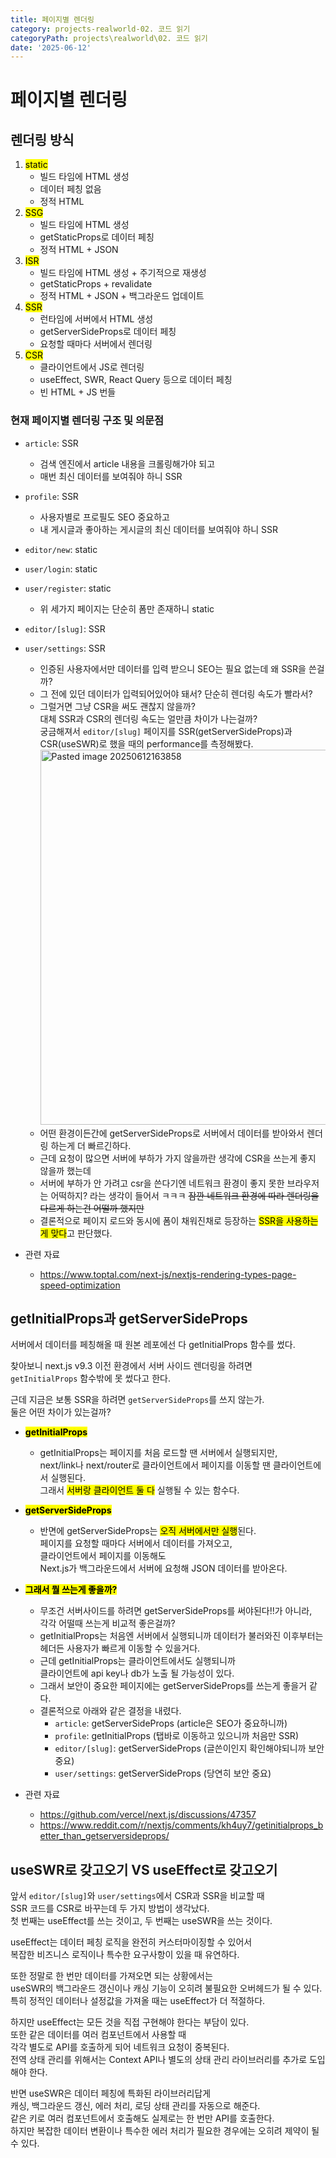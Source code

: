 ```yaml
---
title: 페이지별 렌더링
category: projects-realworld-02. 코드 읽기
categoryPath: projects\realworld\02. 코드 읽기
date: '2025-06-12'
---
```

# 페이지별 렌더링

## 렌더링 방식  
1. <mark>static</mark>  
	- 빌드 타임에 HTML 생성  
	- 데이터 페칭 없음  
	- 정적 HTML  
2. <mark>SSG</mark>  
	- 빌드 타임에 HTML 생성  
	- getStaticProps로 데이터 페칭  
	- 정적 HTML + JSON  
3. <mark>ISR</mark>  
	- 빌드 타임에 HTML 생성 + 주기적으로 재생성  
	- getStaticProps + revalidate  
	- 정적 HTML + JSON + 백그라운드 업데이트  
4. <mark>SSR</mark>  
	- 런타임에 서버에서 HTML 생성  
	- getServerSideProps로 데이터 페칭  
	- 요청할 때마다 서버에서 렌더링  
5. <mark>CSR</mark>  
	- 클라이언트에서 JS로 렌더링  
	- useEffect, SWR, React Query 등으로 데이터 페칭  
	- 빈 HTML + JS 번들

### 현재 페이지별 렌더링 구조 및 의문점  
- `article`: SSR  
	- 검색 엔진에서 article 내용을 크롤링해가야 되고  
	- 매번 최신 데이터를 보여줘야 하니 SSR  
- `profile`: SSR  
	- 사용자별로 프로필도 SEO 중요하고  
	- 내 게시글과 좋아하는 게시글의 최신 데이터를 보여줘야 하니 SSR  
- `editor/new`: static  
- `user/login`: static  
- `user/register`: static  
	- 위 세가지 페이지는 단순히 폼만 존재하니 static  
- `editor/[slug]`: SSR  
- `user/settings`: SSR  
	- 인증된 사용자에서만 데이터를 입력 받으니 SEO는 필요 없는데 왜 SSR을 쓴걸까?  
	- 그 전에 있던 데이터가 입력되어있어야 돼서? 단순히 렌더링 속도가 빨라서?  
	- 그럴거면 그냥 CSR을 써도 괜찮지 않을까?   
	  대체 SSR과 CSR의 렌더링 속도는 얼만큼 차이가 나는걸까?  
	  궁금해져서 `editor/[slug]` 페이지를 SSR(getServerSideProps)과   
	  CSR(useSWR)로 했을 때의 performance를 측정해봤다.  
	  <img src="/images/projects/realworld/02. 코드 읽기/Pasted image 20250612163858.png" alt="Pasted image 20250612163858" width="600">  
	- 어떤 환경이든간에 getServerSideProps로 서버에서 데이터를 받아와서 렌더링 하는게 더 빠르긴하다.  
	- 근데 요청이 많으면 서버에 부하가 가지 않을까란 생각에 CSR을 쓰는게 좋지 않을까 했는데  
	- 서버에 부하가 안 가려고 csr을 쓴다기엔 네트워크 환경이 좋지 못한 브라우저는 어떡하지? 라는 생각이 들어서 ㅋㅋㅋ ~~잠깐 네트워크 환경에 따라 렌더링을 다르게 하는건 어떨까 했지만~~  
	- 결론적으로 페이지 로드와 동시에 폼이 채워진채로 등장하는 <mark>SSR을 사용하는게 맞다</mark>고 판단했다.

- 관련 자료  
	- https://www.toptal.com/next-js/nextjs-rendering-types-page-speed-optimization  
## getInitialProps과 getServerSideProps  
서버에서 데이터를 페칭해올 때 원본 레포에선 다 getInitialProps 함수를 썼다.

찾아보니 next.js v9.3 이전 환경에서 서버 사이드 렌더링을 하려면   
`getInitialProps` 함수밖에 못 썼다고 한다.

근데 지금은 보통 SSR을 하려면 `getServerSideProps`를 쓰지 않는가.   
둘은 어떤 차이가 있는걸까?

- <mark>**getInitialProps**</mark>  
	- getInitialProps는 페이지를 처음 로드할 땐 서버에서 실행되지만,   
	  next/link나 next/router로 클라이언트에서 페이지를 이동할 땐 클라이언트에서 실행된다.   
	  그래서 <mark>서버랑 클라이언트 둘 다</mark> 실행될 수 있는 함수다. 

- <mark>**getServerSideProps**</mark>  
	- 반면에 getServerSideProps는 <mark>오직 서버에서만 실행</mark>된다.   
	  페이지를 요청할 때마다 서버에서 데이터를 가져오고,   
	  클라이언트에서 페이지를 이동해도   
	  Next.js가 백그라운드에서 서버에 요청해 JSON 데이터를 받아온다.

- <mark>**그래서 뭘 쓰는게 좋을까?**</mark>  
	- 무조건 서버사이드를 하려면 getServerSideProps를 써야된다!!가 아니라,   
	  각각 어떨때 쓰는게 비교적 좋은걸까?  
	- getInitialProps는 처음엔 서버에서 실행되니까 데이터가 불러와진 이후부터는   
	  헤더든 사용자가 빠르게 이동할 수 있을거다.  
	- 근데 getInitialProps는 클라이언트에서도 실행되니까   
	  클라이언트에 api key나 db가 노출 될 가능성이 있다.  
	- 그래서 보안이 중요한 페이지에는 getServerSideProps를 쓰는게 좋을거 같다.  
	- 결론적으로 아래와 같은 결정을 내렸다.  
		- `article`: getServerSideProps (article은 SEO가 중요하니까)  
		- `profile`: getInitialProps (탭바로 이동하고 있으니까 처음만 SSR)  
		- `editor/[slug]`: getServerSideProps (글쓴이인지 확인해야되니까 보안 중요)  
		- `user/settings`: getServerSideProps (당연히 보안 중요)

- 관련 자료  
	- https://github.com/vercel/next.js/discussions/47357  
	- https://www.reddit.com/r/nextjs/comments/kh4uy7/getinitialprops_better_than_getserversideprops/

## useSWR로 갖고오기 VS useEffect로 갖고오기  
앞서 `editor/[slug]`와 `user/settings`에서 CSR과 SSR을 비교할 때   
SSR 코드를 CSR로 바꾸는데 두 가지 방법이 생각났다.   
첫 번째는 useEffect를 쓰는 것이고, 두 번째는 useSWR을 쓰는 것이다.

useEffect는 데이터 페칭 로직을 완전히 커스터마이징할 수 있어서   
복잡한 비즈니스 로직이나 특수한 요구사항이 있을 때 유연하다.

또한 정말로 한 번만 데이터를 가져오면 되는 상황에서는   
useSWR의 백그라운드 갱신이나 캐싱 기능이 오히려 불필요한 오버헤드가 될 수 있다.   
특히 정적인 데이터나 설정값을 가져올 때는 useEffect가 더 적절하다.

하지만 useEffect는 모든 것을 직접 구현해야 한다는 부담이 있다.  
또한 같은 데이터를 여러 컴포넌트에서 사용할 때   
각각 별도로 API를 호출하게 되어 네트워크 요청이 중복된다.   
전역 상태 관리를 위해서는 Context API나 별도의 상태 관리 라이브러리를 추가로 도입해야 한다.

반면 useSWR은 데이터 페칭에 특화된 라이브러리답게   
캐싱, 백그라운드 갱신, 에러 처리, 로딩 상태 관리를 자동으로 해준다.   
같은 키로 여러 컴포넌트에서 호출해도 실제로는 한 번만 API를 호출한다.  
하지만 복잡한 데이터 변환이나 특수한 에러 처리가 필요한 경우에는 오히려 제약이 될 수 있다.
